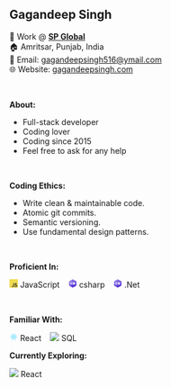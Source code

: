 ## **Gagandeep Singh**

💼 Work @ [**SP Global**](https://www.spglobal.com/en)<br>
🏠 Amritsar, Punjab, India<br>
📧 Email: [gagandeepsingh516@ymail.com](mailto:gagandeepsingh516@ymail.com)<br>
🌐 Website: [gagandeepsingh.com](https://github.com/gagan1999)<br>

<br>

**About:**

- Full-stack developer
- Coding lover
- Coding since 2015
- Feel free to ask for any help

<br>

**Coding Ethics:**

- Write clean & maintainable code.
- Atomic git commits.
- Semantic versioning.
- Use fundamental design patterns.

<br>

**Proficient In:**<br>

<img height="15" src="https://raw.githubusercontent.com/github/explore/80688e429a7d4ef2fca1e82350fe8e3517d3494d/topics/javascript/javascript.png"> JavaScript &nbsp;&nbsp;
<img height="15" src="https://raw.githubusercontent.com/github/explore/80688e429a7d4ef2fca1e82350fe8e3517d3494d/topics/csharp/csharp.png"> csharp &nbsp;&nbsp;
<img height="15" src="https://raw.githubusercontent.com/github/explore/80688e429a7d4ef2fca1e82350fe8e3517d3494d/topics/csharp/csharp.png"> .Net &nbsp;&nbsp;

<br>

**Familiar With:**<br>

<img height="15" src="https://raw.githubusercontent.com/github/explore/80688e429a7d4ef2fca1e82350fe8e3517d3494d/topics/react/react.png"> React &nbsp;&nbsp;
<img height="15" src="https://www.vectorlogo.zone/logos/mysql/mysql-icon.svg"> SQL &nbsp;&nbsp;
<br>

**Currently Exploring:**<br>

<img height="15" src="https://www.vectorlogo.zone/logos/golang/golang-icon.svg"> React &nbsp;&nbsp;

<br>
